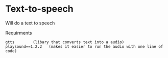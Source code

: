 # Text-to-speech
Will do a text to speech



Requirments

    gtts        (libary that converts text into a audio)
    playsound==1.2.2   (makes it easier to run the audio with one line of code)